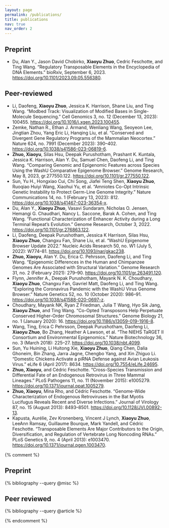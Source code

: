 ```yaml
---
layout: page
permalink: /publications/
title: publications
nav: true
nav_order: 2
---
```


## Preprint
* Du, Alan Y., Jason David Chobirko, **Xiaoyu Zhuo**, Cedric Feschotte, and Ting Wang. “Regulatory Transposable Elements in the Encyclopedia of DNA Elements.” bioRxiv, September 6, 2023. https://doi.org/10.1101/2023.09.05.556380.

## Peer-reviewed
* Li, Daofeng, **Xiaoyu Zhuo**, Jessica K. Harrison, Shane Liu, and Ting Wang. “Modbed Track: Visualization of Modified Bases in Single-Molecule Sequencing.” Cell Genomics 3, no. 12 (December 13, 2023): 100455. https://doi.org/10.1016/j.xgen.2023.100455.
* Zemke, Nathan R., Ethan J. Armand, Wenliang Wang, Seoyeon Lee, Jingtian Zhou, Yang Eric Li, Hanqing Liu, et al. “Conserved and Divergent Gene Regulatory Programs of the Mammalian Neocortex.” Nature 624, no. 7991 (December 2023): 390–402. https://doi.org/10.1038/s41586-023-06819-6.
* **Zhuo, Xiaoyu**, Silas Hsu, Deepak Purushotham, Prashant K. Kuntala, Jessica K. Harrison, Alan Y. Du, Samuel Chen, Daofeng Li, and Ting Wang. “Comparing Genomic and Epigenomic Features across Species Using the WashU Comparative Epigenome Browser.” Genome Research, May 8, 2023, gr.277550.122. https://doi.org/10.1101/gr.277550.122.
* Sun, Yu H., Hongxiao Cui, Chi Song, Jiafei Teng Shen, **Xiaoyu Zhuo**, Ruoqiao Huiyi Wang, Xiaohui Yu, et al. “Amniotes Co-Opt Intrinsic Genetic Instability to Protect Germ-Line Genome Integrity.” Nature Communications 14, no. 1 (February 13, 2023): 812. https://doi.org/10.1038/s41467-023-36354-x.
* Du, Alan Y., **Xiaoyu Zhuo**, Vasavi Sundaram, Nicholas O. Jensen, Hemangi G. Chaudhari, Nancy L. Saccone, Barak A. Cohen, and Ting Wang. “Functional Characterization of Enhancer Activity during a Long Terminal Repeat’s Evolution.” Genome Research, October 3, 2022. https://doi.org/10.1101/gr.276863.122.
* Li, Daofeng, Deepak Purushotham, Jessica K Harrison, Silas Hsu, **Xiaoyu Zhuo**, Changxu Fan, Shane Liu, et al. “WashU Epigenome Browser Update 2022.” Nucleic Acids Research 50, no. W1 (July 5, 2022): W774–81. https://doi.org/10.1093/nar/gkac238.
* **Zhuo, Xiaoyu**, Alan Y. Du, Erica C. Pehrsson, Daofeng Li, and Ting Wang. “Epigenomic Differences in the Human and Chimpanzee Genomes Are Associated with Structural Variation.” Genome Research 31, no. 2 (February 2021): 279–90. https://doi.org/10.1101/gr.263491.120.
* Flynn, Jennifer A., Deepak Purushotham, Mayank N. K. Choudhary, **Xiaoyu Zhuo**, Changxu Fan, Gavriel Matt, Daofeng Li, and Ting Wang. “Exploring the Coronavirus Pandemic with the WashU Virus Genome Browser.” Nature Genetics 52, no. 10 (October 2020): 986–91. https://doi.org/10.1038/s41588-020-0697-z.
* Choudhary, Mayank NK, Ryan Z Friedman, Julia T Wang, Hyo Sik Jang, **Xiaoyu Zhuo**, and Ting Wang. “Co-Opted Transposons Help Perpetuate Conserved Higher-Order Chromosomal Structures.” Genome Biology 21, no. 1 (January 2020): 16. https://doi.org/10.1186/s13059-019-1916-8.
* Wang, Ting, Erica C Pehrsson, Deepak Purushotham, Daofeng Li, **Xiaoyu Zhuo**, Bo Zhang, Heather A Lawson, et al. “The NIEHS TaRGET II Consortium and Environmental Epigenomics.” Nature Biotechnology 36, no. 3 (March 2018): 225–27. https://doi.org/10.1038/nbt.4099.
* Sun, Yu Huining, Li Huitong Xie, **Xiaoyu Zhuo**, Qiang Chen, Dalia Ghoneim, Bin Zhang, Jarra Jagne, Chengbo Yang, and Xin Zhiguo Li. “Domestic Chickens Activate a piRNA Defense against Avian Leukosis Virus.” eLife 6 (April 2017): 8634. https://doi.org/10.7554/eLife.24695.
* **Zhuo, Xiaoyu**, and Cédric Feschotte. “Cross-Species Transmission and Differential Fate of an Endogenous Retrovirus in Three Mammal Lineages.” PLoS Pathogens 11, no. 11 (November 2015): e1005279. https://doi.org/10.1371/journal.ppat.1005279.
* **Zhuo, Xiaoyu**, Mina Rho, and Cédric Feschotte. “Genome-Wide Characterization of Endogenous Retroviruses in the Bat Myotis Lucifugus Reveals Recent and Diverse Infections.” Journal of Virology 87, no. 15 (August 2013): 8493–8501. https://doi.org/10.1128/JVI.00892-13.
* Kapusta, Aurélie, Zev Kronenberg, Vincent J Lynch, **Xiaoyu Zhuo**, LeeAnn Ramsay, Guillaume Bourque, Mark Yandell, and Cédric Feschotte. “Transposable Elements Are Major Contributors to the Origin, Diversification, and Regulation of Vertebrate Long Noncoding RNAs.” PLoS Genetics 9, no. 4 (April 2013): e1003470. https://doi.org/10.1371/journal.pgen.1003470.


{% comment %} <!-- _pages/publications.md -->

## Preprint

<div class="publications">

{% bibliography --query @misc %}

</div>

## Peer reviewed

<div class="publications">

{% bibliography --query @article %}

</div> {% endcomment %}
